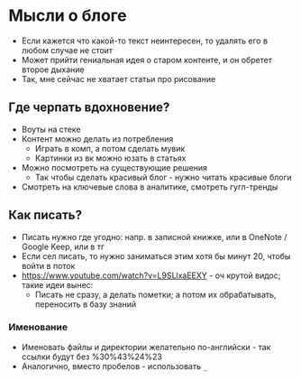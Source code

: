 # Мысли о блоге

- Если кажется что какой-то текст неинтересен, то удалять его в любом случае не стоит
- Может прийти гениальная идея о старом контенте, и он обретет второе дыхание
- Так, мне сейчас не хватает статьи про рисование 

## Где черпать вдохновение?

- Воуты на стеке
- Контент можно делать из потребления
    - Играть в комп, а потом сделать мувик
    - Картинки из вк можно юзать в статьях
- Можно посмотреть на существующие решения
    - Так чтобы сделать красивый блог - нужно читать красивые блоги
- Смотреть на ключевые слова в аналитике, смотреть гугл-тренды

## Как писать?

- Писать нужно где угодно: напр. в записной книжке, или в OneNote / Google Keep, или в тг
- Если сел писать, то нужно заниматься этим хотя бы минут 20, чтобы войти в поток
- https://www.youtube.com/watch?v=L9SLlxaEEXY - оч крутой видос; такие идеи вынес:
    - Писать не сразу, а делать пометки; а потом их обрабатывать, переносить в базу знаний

### Именование

- Именовать файлы и директории желательно по-английски - так ссылки будут без %30%43%24%23
- Аналогично, вместо пробелов - использовать `_`

